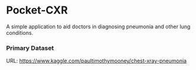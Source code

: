 # Pocket-CXR

A simple application to aid doctors in diagnosing pneumonia and other lung conditions.

### Primary Dataset

URL: https://www.kaggle.com/paultimothymooney/chest-xray-pneumonia
